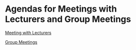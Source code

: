 # Agendas for Meetings with Lecturers and Group Meetings

[Meeting with Lecturers](https://github.com/van-hai-ho/ZZSC9020_Project_Group_K/tree/main/agendas/meeting_with_Lecturers)

[Group Meetings](https://github.com/van-hai-ho/ZZSC9020_Project_Group_K/tree/main/agendas/group_meetings)


